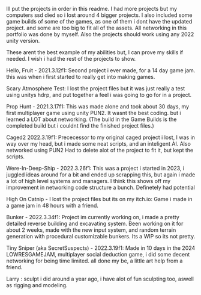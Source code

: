 Ill put the projects in order in this readme. I had more projects but my computers ssd died so i lost around 4 bigger projects.
I also included some game builds of some of the games, as one of them i dont have the updated project. and some are too big to fit all of the assets.
All networking in this portfolio was done by myself. Also the projects should work using any 2022 unity version.

These arent the best example of my abilities but, I can prove my skills if needed. I wish i had the rest of the projects to show.


Hello, Fruit - 2021.3.12f1: Second project i ever made, for a 14 day game jam. this was when i first started to really get into making games.

Scary Atmosphere Test: I lost the project files but it was just really a test using unitys hdrp, and put together a feel i was going to go for in a project.

Prop Hunt - 2021.3.17f1: This was made alone and took about 30 days, my first multiplayer game using unity PUN2. It wasnt the best coding. but i learned a LOT about networking.  (The build in the Game Builds is the completed build but i couldnt find the finished project files.)

Caged2 2022.3.19f1: Prececessor to my original caged project i lost, I was in way over my head, but i made some neat scripts, and an inteligent AI. Also networked using PUN2 Had to delete alot of the project to fit it, but kept the scripts.

Were-In-Deep-Ship - 2022.3.26f1: This was a project i started in 2023, i juggled ideas around for a bit and ended up scrapping this, but again i made a lot of high level systems and managers. I think this shows off my improvement in networking code structure a bunch. Definetely had potential

High On Catnip - I lost the project files but its on my itch.io: Game i made in a game jam in 48 hours with a friend.

Bunker - 2022.3.34f1: Project im currently working on, i made a pretty detailed reverse building and excavating system. Been working on it for about 2 weeks, made with the new input system, and random terrain generation with procedural customizable bunkers. Its a WIP so its not pretty.

Tiny Sniper (aka SecretSuspects) - 2022.3.19f1: Made in 10 days in the 2024 LOWRESGAMEJAM, multiplayer social deduction game, i did some decent networking for being time limited. all done my be, a little art help from a friend.

Larry : sculpt i did around a year ago, i have alot of fun sculpting too, aswell as rigging and modeling.
